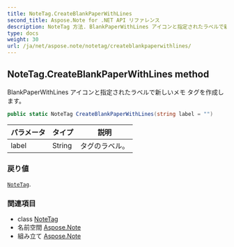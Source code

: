 ```yaml
---
title: NoteTag.CreateBlankPaperWithLines
second_title: Aspose.Note for .NET API リファレンス
description: NoteTag 方法. BlankPaperWithLines アイコンと指定されたラベルで新しいメモ タグを作成します
type: docs
weight: 30
url: /ja/net/aspose.note/notetag/createblankpaperwithlines/
---
```

## NoteTag.CreateBlankPaperWithLines method

BlankPaperWithLines アイコンと指定されたラベルで新しいメモ タグを作成します。

```csharp
public static NoteTag CreateBlankPaperWithLines(string label = "")
```

| パラメータ | タイプ | 説明 |
| --- | --- | --- |
| label | String | タグのラベル。 |

### 戻り値

[`NoteTag`](../).

### 関連項目

* class [NoteTag](../)
* 名前空間 [Aspose.Note](../../notetag/)
* 組み立て [Aspose.Note](../../../)


